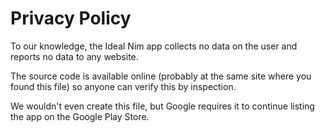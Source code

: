 # Privacy Policy

To our knowledge, the Ideal Nim app
collects no data on the user and reports no data to any website.

The source code is available online (probably at the same site
where you found this file) so anyone can verify this by inspection.

We wouldn't even create this file, but Google requires it
to continue listing the app on the Google Play Store.
